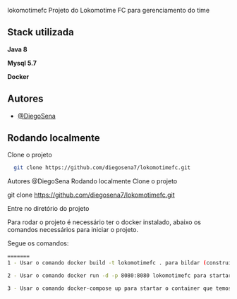 lokomotimefc
Projeto do Lokomotime FC para gerenciamento do time

## Stack utilizada

**Java 8** 

**Mysql 5.7** 

**Docker** 

## Autores

- [@DiegoSena](https://github.com/diegosena7)


## Rodando localmente

Clone o projeto

```bash
  git clone https://github.com/diegosena7/lokomotimefc.git
```

Autores
@DiegoSena
Rodando localmente
Clone o projeto

git clone https://github.com/diegosena7/lokomotimefc.git
  
Entre no diretório do projeto

Para rodar o projeto é necessário ter o docker instalado, abaixo os comandos necessários para iniciar o projeto.

Segue os comandos:


```bash
=======
1 - Usar o comando docker build -t lokomotimefc . para bildar (construir) a imagem do projeto.
```

```bash
2 - Usar o comando docker run -d -p 8080:8080 lokomotimefc para startar o projeto, com isso temos o projeto rodando na porta 8080.
```

```bash
3 - Usar o comando docker-compose up para startar o container que temos a base de dados.
```

